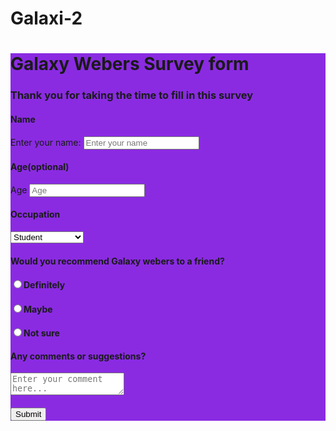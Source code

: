 # Galaxi-2
<html>
<main id="main">
<h1>Galaxy Webers Survey form</h1>
<h3>Thank you for taking the time to fill in this survey</h3>
<h4>Name</h4>
<form action="" id="survey-form"> 
    <label id="name-label" for="name"> Enter your name:</label>
    <input id="name" name="Please fill in this field" required type="text" placeholder="Enter your name">
</form>
<h4>Age(optional)</h4>
<form action="" id="survey-form">
    <label id="number" for="age">Age</label>
    <input id="age" name="Please fill in this fiel" required type="number" placeholder="Age">
</form>
<h4>Occupation</h4>
<form action="" id="survey-form"> 
    <select id="dropdown"> 
        <option value="student">Student</option>
        <option value="full-time worker">Full-time worker</option>
    </select>
    
</form>
    <h4>Would you recommend Galaxy webers to a friend?</h4>
    <h4><label for="definitely"><input id="definitely" value="definitely" type="radio"/>Definitely</label></h4>
    <h4><label for="maybe"><input id="maybe" value="maybe" type="radio"/>Maybe</label></h4>
    <h4><label for="not sure"><input id="not sure" value="not sure" type="radio"/>Not sure</label></h4>
    <h4>Any comments or suggestions?</h4>
    <form action="">
        <textarea <input type="text" placeholder="Enter your comment here..."></textarea>
        <h5><button id="submit">Submit</button></form></h5>
</main>
    
</html>
<style>
    #main {
        background-color: blueviolet;
    }

</style>
